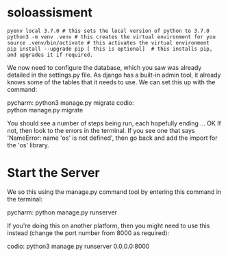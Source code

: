 # soloassisment

    pyenv local 3.7.0 # this sets the local version of python to 3.7.0
    python3 -m venv .venv # this creates the virtual environment for you
    source .venv/bin/activate # this activates the virtual environment
    pip install --upgrade pip [ this is optional]  # this installs pip, and upgrades it if required.
   

We now need to configure the database, which you saw was already detailed in the settings.py file. As django has a built-in admin tool, it already knows some of the tables that it needs to use. We can set this up with the command:

pycharm:
    python3 manage.py migrate
codio:   
    python manage.py migrate
    
You should see a number of steps being run, each hopefully ending ... OK If not, then look to the errors in the terminal. If you see one that says 'NameError: name 'os' is not defined', then go back and add the import for the 'os' library.  
 
# Start the Server
We so this using the manage.py command tool by entering this command in the terminal:

pycharm:
    python manage.py runserver
    
If you're doing this on another platform, then you might need to use this instead (change the port number from 8000 as required):

codio:
    python3 manage.py runserver 0.0.0.0:8000 
